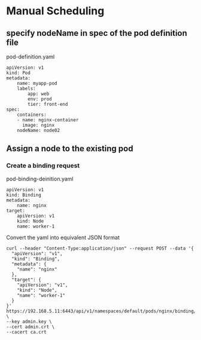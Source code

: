 # Manual Scheduling
## specify nodeName in spec of the pod definition file
pod-definition.yaml
```
apiVersion: v1
kind: Pod
metadata:
    name: myapp-pod
    labels:
        app: web
        env: prod
        tier: front-end
spec:
    containers:
    - name: nginx-container
      image: nginx
    nodeName: node02
```
## Assign a node to the existing pod
### Create a binding request
pod-binding-deinition.yaml
```
apiVersion: v1
kind: Binding
metadata:
    name: nginx
target:
    apiVersion: v1
    kind: Node
    name: worker-1
```
Convert the yaml into equivalent JSON format
```
curl --header "Content-Type:application/json" --request POST --data '{
  "apiVersion": "v1",
  "kind": "Binding",
  "metadata": {
    "name": "nginx"
  },
  "target": {
    "apiVersion": "v1",
    "kind": "Node",
    "name": "worker-1"
  }
}' https://192.168.5.11:6443/api/v1/namespaces/default/pods/nginx/binding/ \
--key admin.key \
--cert admin.crt \
--cacert ca.crt
```